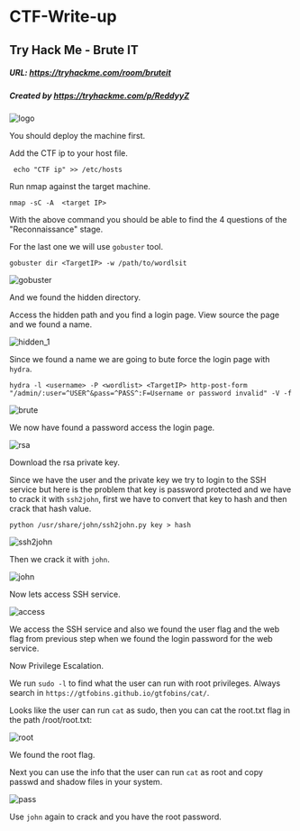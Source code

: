 # CTF-Write-up

## Try Hack Me - Brute IT

##### URL: https://tryhackme.com/room/bruteit

##### Created by _https://tryhackme.com/p/ReddyyZ_

![logo](https://user-images.githubusercontent.com/20625004/117316006-de1e8d80-ae90-11eb-8cc3-0a8fcdd81d5b.PNG)

You should deploy the machine first.

Add the CTF ip to your host file.

``` echo "CTF ip" >> /etc/hosts```

Run nmap against the target machine.

```nmap -sC -A  <target IP>```

With the above command you should be able to find the 4 questions of the "Reconnaissance" stage.

For the last one we will use ``gobuster`` tool.

``gobuster dir <TargetIP> -w /path/to/wordlsit``

![gobuster](https://user-images.githubusercontent.com/20625004/117318314-f98a9800-ae92-11eb-845d-e2366fd5bc4b.PNG)

And we found the hidden directory.

Access the hidden path and you find a login page. View source the page and we found a name.

![hidden_1](https://user-images.githubusercontent.com/20625004/117318692-55552100-ae93-11eb-8c2d-004c87c89e78.PNG)

Since we found a name we are going to bute force the login page with ``hydra``.

``hydra -l <username> -P <wordlist> <TargetIP> http-post-form "/admin/:user=^USER^&pass=^PASS^:F=Username or password invalid" -V -f``

![brute](https://user-images.githubusercontent.com/20625004/117319594-1f646c80-ae94-11eb-8a5f-617b0ac65ba0.PNG)

We now have found a password access the login page.

![rsa](https://user-images.githubusercontent.com/20625004/117319797-4fac0b00-ae94-11eb-96f3-34bd498cc97c.PNG)

Download the rsa private key.

Since we have the user and the private key we try to login to the SSH service but here is the problem that key is password protected 
and we have to crack it with ``ssh2john``, first we have to convert that key to hash and then crack that hash value.

``python /usr/share/john/ssh2john.py key > hash``

![ssh2john](https://user-images.githubusercontent.com/20625004/117322991-2771db80-ae97-11eb-8ec6-dedccd64d5c0.PNG)

Then we crack it with ``john``.

![john](https://user-images.githubusercontent.com/20625004/117323140-4d977b80-ae97-11eb-8ef7-74ad1b9fefd0.PNG)

Now lets access SSH service.

![access](https://user-images.githubusercontent.com/20625004/117323444-8fc0bd00-ae97-11eb-9ed8-f8cf2770f2b0.PNG)

We access the SSH service and also we found the user flag and the web flag from previous step when we found the login password for the web service.

Now Privilege Escalation.

We run ``sudo -l`` to find what the user can run with root privileges. Always search in ``https://gtfobins.github.io/gtfobins/cat/``.

Looks like the user can run ``cat`` as sudo, then you can cat the root.txt flag  in the path /root/root.txt:

![root](https://user-images.githubusercontent.com/20625004/117324273-50df3700-ae98-11eb-9f28-24a68957bdd8.PNG)

We found the root flag. 

Next you can use the info that the user can run ``cat`` as root and copy passwd and shadow files in your system. 

![pass](https://user-images.githubusercontent.com/20625004/117346174-1386a380-aeb0-11eb-800e-9e4a8d196252.PNG)

Use ``john`` again to crack and you have the root password.

